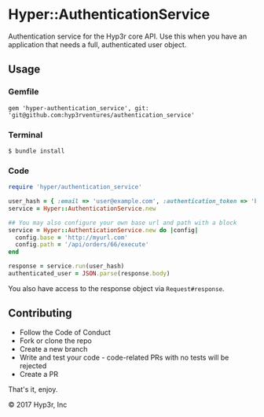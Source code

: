 # Hyper::AuthenticationService
Authentication service for the Hyp3r core API. 
Use this when you have an application that needs a full, authenticated user object.

## Usage

### Gemfile
`gem 'hyper-authentication_service', git: 'git@github.com:hyp3rventures/authentication_service'`

### Terminal
`$ bundle install`

### Code
```ruby
require 'hyper/authentication_service'

user_hash = { :email => 'user@example.com', :authentication_token => 'bzzz' }
service = Hyper::AuthenticationService.new

## You may also configure your own base url and path with a block
service = Hyper::AuthenticationService.new do |config|
  config.base = 'http://myurl.com'
  config.path = '/api/orders/66/execute'
end

response = service.run(user_hash)
authenticated_user = JSON.parse(response.body)
```

You also have access to the response object via `Request#response`.

## Contributing

* Follow the Code of Conduct
* Fork or clone the repo
* Create a new branch
* Write and test your code - code-related PRs with no tests will be rejected
* Create a PR

That's it, enjoy.

© 2017 Hyp3r, Inc
